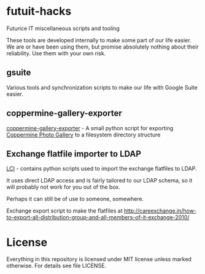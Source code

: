 # futuit-hacks
Futurice IT miscellaneous scripts and tooling

These tools are developed internally to make some part of our life easier. We are or have been using them, but promise absolutely nothing about their reliability. Use them with your own risk.


## gsuite

Various tools and synchronization scripts to make our life with Google Suite easier.


## coppermine-gallery-exporter

[coppermine-gallery-exporter](coppermine-gallery-exporter) - A small python script for exporting
[Coppermine Photo Gallery](https://github.com/coppermine-gallery) to a filesystem directory structure

Exchange flatfile importer to LDAP
----------------------------------

[LCI](LCI/) - contains python scripts used to import the exchange flatfiles to LDAP.

It uses direct LDAP access and is fairly tailored to our LDAP schema, so it will
probably not work for you out of the box.

Perhaps it can still be of use to someone, somewhere.

Exchange export script to make the flatfiles at
http://careexchange.in/how-to-export-all-distribution-group-and-all-members-of-it-exchange-2010/


# License

Everything in this repository is licensed under MIT license unless marked otherwise. For details see file LICENSE.
